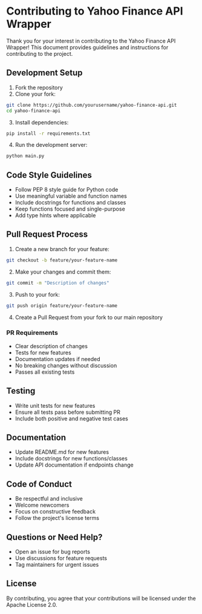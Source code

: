 # Contributing to Yahoo Finance API Wrapper

Thank you for your interest in contributing to the Yahoo Finance API Wrapper! This document provides guidelines and instructions for contributing to the project.

## Development Setup

1. Fork the repository
2. Clone your fork:
```bash
git clone https://github.com/yourusername/yahoo-finance-api.git
cd yahoo-finance-api
```

3. Install dependencies:
```bash
pip install -r requirements.txt
```

4. Run the development server:
```bash
python main.py
```

## Code Style Guidelines

- Follow PEP 8 style guide for Python code
- Use meaningful variable and function names
- Include docstrings for functions and classes
- Keep functions focused and single-purpose
- Add type hints where applicable

## Pull Request Process

1. Create a new branch for your feature:
```bash
git checkout -b feature/your-feature-name
```

2. Make your changes and commit them:
```bash
git commit -m "Description of changes"
```

3. Push to your fork:
```bash
git push origin feature/your-feature-name
```

4. Create a Pull Request from your fork to our main repository

### PR Requirements

- Clear description of changes
- Tests for new features
- Documentation updates if needed
- No breaking changes without discussion
- Passes all existing tests

## Testing

- Write unit tests for new features
- Ensure all tests pass before submitting PR
- Include both positive and negative test cases

## Documentation

- Update README.md for new features
- Include docstrings for new functions/classes
- Update API documentation if endpoints change

## Code of Conduct

- Be respectful and inclusive
- Welcome newcomers
- Focus on constructive feedback
- Follow the project's license terms

## Questions or Need Help?

- Open an issue for bug reports
- Use discussions for feature requests
- Tag maintainers for urgent issues

## License

By contributing, you agree that your contributions will be licensed under the Apache License 2.0.
